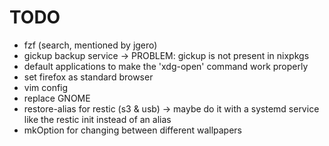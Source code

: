 # TODO

* fzf (search, mentioned by jgero)
* gickup backup service -> PROBLEM: gickup is not present in nixpkgs
* default applications to make the 'xdg-open' command work properly
* set firefox as standard browser
* vim config                                                                                                
* replace GNOME
* restore-alias for restic (s3 & usb) -> maybe do it with a systemd service like the restic init instead of an alias
* mkOption for changing between different wallpapers

